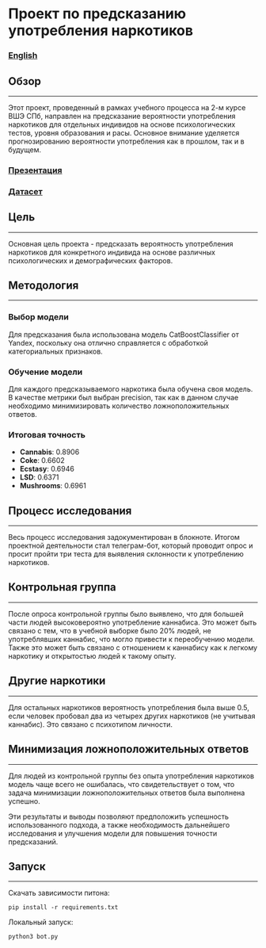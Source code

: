 # Проект по предсказанию употребления наркотиков
### [English](https://github.com/cactus-tim/ml_project/blob/main/Readme.eng.md)

## Обзор
***

Этот проект, проведенный в рамках учебного процесса на 2-м курсе ВШЭ СПб, направлен на предсказание вероятности употребления наркотиков для отдельных индивидов на основе психологических тестов, уровня образования и расы. Основное внимание уделяется прогнозированию вероятности употребления как в прошлом, так и в будущем.

### [Презентация](https://docs.google.com/presentation/d/12mVAZwc1BSGk0QIwYD6lov-KaRS65YofiZYW_E_o3bw/edit#slide=id.g2e2ae930e05_0_13)

### [Датасет](https://www.kaggle.com/datasets/mexwell/drug-consumption-classification/data)

## Цель
***

Основная цель проекта - предсказать вероятность употребления наркотиков для конкретного индивида на основе различных психологических и демографических факторов.

## Методология
***

### Выбор модели

Для предсказания была использована модель CatBoostClassifier от Yandex, поскольку она отлично справляется с обработкой категориальных признаков.

### Обучение модели

Для каждого предсказываемого наркотика была обучена своя модель. В качестве метрики был выбран precision, так как в данном случае необходимо минимизировать количество ложноположительных ответов.

### Итоговая точность

- **Cannabis**: 0.8906
- **Coke**: 0.6602
- **Ecstasy**: 0.6946
- **LSD**: 0.6371
- **Mushrooms**: 0.6961

## Процесс исследования
***

Весь процесс исследования задокументирован в блокноте. Итогом проектной деятельности стал телеграм-бот, который проводит опрос и просит пройти три теста для выявления склонности к употреблению наркотиков.

## Контрольная группа
***

После опроса контрольной группы было выявлено, что для большей части людей высоковероятно употребление каннабиса. Это может быть связано с тем, что в учебной выборке было 20% людей, не употреблявших каннабис, что могло привести к переобучению модели. Также это может быть связано с отношением к каннабису как к легкому наркотику и открытостью людей к такому опыту.

## Другие наркотики
***

Для остальных наркотиков вероятность употребления была выше 0.5, если человек пробовал два из четырех других наркотиков (не учитывая каннабис). Это связано с психотипом личности.

## Минимизация ложноположительных ответов
***

Для людей из контрольной группы без опыта употребления наркотиков модель чаще всего не ошибалась, что свидетельствует о том, что задача минимизации ложноположительных ответов была выполнена успешно.


Эти результаты и выводы позволяют предположить успешность использованного подхода, а также необходимость дальнейшего исследования и улучшения модели для повышения точности предсказаний.

## Запуск
***

Скачать зависимости питона:

`pip install -r requirements.txt`

Локальный запуск:

`python3 bot.py`
